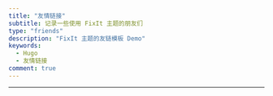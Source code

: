 ```yaml
---
title: "友情链接"
subtitle: 记录一些使用 FixIt 主题的朋友们
type: "friends"
description: "FixIt 主题的友链模板 Demo"
keywords: 
  - Hugo
  - 友情链接
comment: true
---
```


---

<!-- 您可以通过 [创建 PR :(fas fa-code-branch fa-fw):](https://github.com/Lruihao/FixIt/pulls) 将您的 FixIt 网站添加到此页面。（例如：[#111](https://github.com/Lruihao/FixIt/pull/111)） -->
<!---->
<!-- > :(fas fa-exclamation-triangle): *网站失效、停止维护、不当内容都可能被取消链接！* -->
